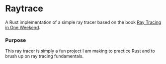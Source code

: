 # Raytrace
A Rust implementation of a simple ray tracer based on the book
[Ray Tracing in One Weekend](https://raytracing.github.io/books/RayTracingInOneWeekend.html).

### Purpose
This ray tracer is simply a fun project I am making to practice Rust and to brush up on ray tracing
fundamentals.
